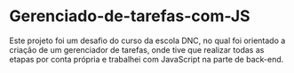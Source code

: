 # Gerenciado-de-tarefas-com-JS
Este projeto foi um desafio do curso da escola DNC, no qual foi orientado a criação de um gerenciador de tarefas, onde tive que realizar todas as etapas por conta própria e trabalhei com JavaScript na parte de back-end.
